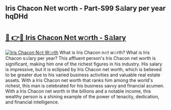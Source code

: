 ## Iris Chacon N𝚎t w𝚘rth - Part-S99 S𝚊lary per year hqDHd

# <h2><a href="http://gc51x8.nevu.top/?p=Iris+Chacon">🔗 👉🔴 Iris Chacon N𝚎t w𝚘rth - S𝚊lary</a></h2>

[![Iris Chacon N𝚎t W𝚘rth](https://i.imgur.com/Oavwk0R.jpeg)](http://gc51x8.nevu.top/?p=Iris+Chacon)
What is Iris Chacon n𝚎t w𝚘rth? What is Iris Chacon s𝚊lary per year?
This affluent person's Iris Chacon net worth is significant, making him one of the richest figures in his industry. His salary is impressive, but it is eclipsed by Iris Chacon net worth, which is believed to be greater due to his varied business activities and valuable real estate assets. With a Iris Chacon net worth that ranks him among the world's richest, this man is celebrated for his business savvy and financial acumen. With a Iris Chacon net worth in the billions and a notable income, this wealthy person is a shining example of the power of tenacity, dedication, and financial intelligence.
